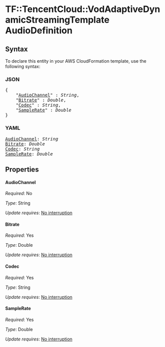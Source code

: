 # TF::TencentCloud::VodAdaptiveDynamicStreamingTemplate AudioDefinition

## Syntax

To declare this entity in your AWS CloudFormation template, use the following syntax:

### JSON

<pre>
{
    "<a href="#audiochannel" title="AudioChannel">AudioChannel</a>" : <i>String</i>,
    "<a href="#bitrate" title="Bitrate">Bitrate</a>" : <i>Double</i>,
    "<a href="#codec" title="Codec">Codec</a>" : <i>String</i>,
    "<a href="#samplerate" title="SampleRate">SampleRate</a>" : <i>Double</i>
}
</pre>

### YAML

<pre>
<a href="#audiochannel" title="AudioChannel">AudioChannel</a>: <i>String</i>
<a href="#bitrate" title="Bitrate">Bitrate</a>: <i>Double</i>
<a href="#codec" title="Codec">Codec</a>: <i>String</i>
<a href="#samplerate" title="SampleRate">SampleRate</a>: <i>Double</i>
</pre>

## Properties

#### AudioChannel

_Required_: No

_Type_: String

_Update requires_: [No interruption](https://docs.aws.amazon.com/AWSCloudFormation/latest/UserGuide/using-cfn-updating-stacks-update-behaviors.html#update-no-interrupt)

#### Bitrate

_Required_: Yes

_Type_: Double

_Update requires_: [No interruption](https://docs.aws.amazon.com/AWSCloudFormation/latest/UserGuide/using-cfn-updating-stacks-update-behaviors.html#update-no-interrupt)

#### Codec

_Required_: Yes

_Type_: String

_Update requires_: [No interruption](https://docs.aws.amazon.com/AWSCloudFormation/latest/UserGuide/using-cfn-updating-stacks-update-behaviors.html#update-no-interrupt)

#### SampleRate

_Required_: Yes

_Type_: Double

_Update requires_: [No interruption](https://docs.aws.amazon.com/AWSCloudFormation/latest/UserGuide/using-cfn-updating-stacks-update-behaviors.html#update-no-interrupt)

